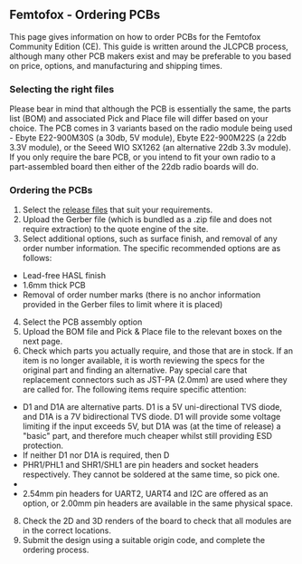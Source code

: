 ## Femtofox - Ordering PCBs

This page gives information on how to order PCBs for the Femtofox Community Edition (CE). This guide is written around the JLCPCB process, although many other PCB makers exist and may be preferable to you based on price, options, and manufacturing and shipping times.

### Selecting the right files
Please bear in mind that although the PCB is essentially the same, the parts list (BOM) and associated Pick and Place file will differ based on your choice.
The PCB comes in 3 variants based on the radio module being used - Ebyte E22-900M30S (a 30db, 5V module), Ebyte E22-900M22S (a 22db 3.3V module), or the Seeed WIO SX1262 (an alternative 22db 3.3v module).
If you only require the bare PCB, or you intend to fit your own radio to a part-assembled board then either of the 22db radio boards will do.

### Ordering the PCBs

 1. Select the [release files](tbc) that suit your requirements. 
 2. Upload the Gerber file (which is bundled as a .zip file and does not require extraction) to the quote engine of the site.
 3. Select additional options, such as surface finish, and removal of any order number information. The specific recommended options are as follows:
 - Lead-free HASL finish
 - 1.6mm thick PCB
 - Removal of order number marks (there is no anchor information provided in the Gerber files to limit where it is placed)
4. Select the PCB assembly option
5. Upload the BOM file and Pick & Place file to the relevant boxes on the next page.
6. Check which parts you actually require, and those that are in stock. If an item is no longer available, it is worth reviewing the specs for the original part and finding an alternative. Pay special care that replacement connectors such as JST-PA (2.0mm) are used where they are called for. The following items require specific attention:
 - D1 and D1A are alternative parts. D1 is a 5V uni-directional TVS diode, and D1A is a 7V bidirectional TVS diode. D1 will provide some voltage limiting if the input exceeds 5V, but D1A was (at the time of release) a "basic" part, and therefore much cheaper whilst still providing ESD protection.
 - If neither D1 nor D1A is required, then D
 - PHR1/PHL1 and SHR1/SHL1 are pin headers and socket headers respectively. They cannot be soldered at the same time, so pick one.
 - 
 - 2.54mm pin headers for UART2, UART4 and I2C are offered as an option, or 2.00mm pin headers are available in the same physical space.
8. Check the 2D and 3D renders of the board to check that all modules are in the correct locations.
9. Submit the design using a suitable origin code, and complete the ordering process.


<!--stackedit_data:
eyJoaXN0b3J5IjpbOTAxOTEyOTA1LDkzMjYzOTA1NCwtNjgxMT
YxMjI1LC0yMTM0NTMyNzA5XX0=
-->